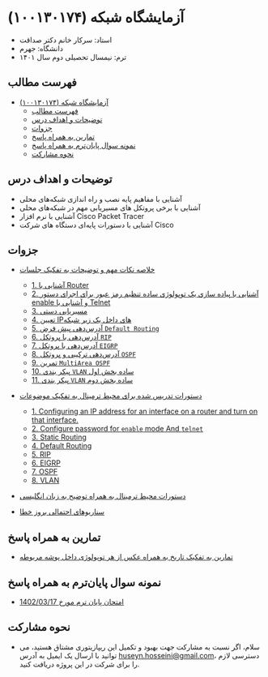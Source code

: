 # آزمایشگاه شبکه (۱۰۰۱۳۰۱۷۴)

- استاد: سرکار خانم دکتر صداقت
- دانشگاه: جهرم
- ترم: نیمسال تحصیلی دوم سال ۱۴۰۱ 

## فهرست مطالب
- [آزمایشگاه شبکه (۱۰۰۱۳۰۱۷۴)](#آزمایشگاه-شبکه-۱۰۰۱۳۰۱۷۴)
  - [فهرست مطالب](#فهرست-مطالب)
  - [توضیحات و اهداف درس](#توضیحات-و-اهداف-درس)
  - [جزوات](#جزوات)
  - [تمارین به همراه پاسخ](#تمارین-به-همراه-پاسخ)
  - [نمونه سوال پایان‌ترم به همراه پاسخ](#نمونه-سوال-پایانترم-به-همراه-پاسخ)
  - [نحوه مشارکت](#نحوه-مشارکت)
## توضیحات و اهداف درس
- آشنایی با مفاهیم پایه نصب و راه اندازی شبکه‌های محلی
- آشنایی با برخی پروتکل های مسیریابی مهم در شبکه‌های محلی
- آشنایی با نرم افزار Cisco Packet Tracer
- آشنایی با دستورات پایه‌ای دستگاه های شرکت Cisco
## جزوات
- [خلاصه نکات مهم و توضیحات به تفکیک جلسات](summary.md)
    * [1. آشنایی با Router](summary.md#جلسه-اول-30-11-1401-آشنایی-با-router)
    * [2.  آشنایی با پیاده سازی یک توپولوژی ساده تنظیم رمز عبور برای اجرای دستور enable و آشنایی با Telnet](summary.md#جلسه-دوم-07-12-1401-آشنایی-با-پیاده-سازی-یک-توپولوژی-ساده-تنظیم-رمز-عبور-برای-اجرای-دستور-enable-و-آشنایی-با-telnet)
    * [3. مسیریابی دستی](summary.md#جلسه-سوم-14-12-1401-مسیریابی-دستی)
    * [4. تعیین IPهای داخل یک زیر شبکه](summary.md#جلسه-چهارم-21-12-1401-تعیین-IPهای-داخل-یک-زیر-شبکه)
    * [5. آدرس‌دهی پیش فرض `Default Routing`](summary.md#جلسه-پنجم-20-01-1402-آدرسدهی-پیش-فرض-default-routing)
    * [6. آدرس‌دهی با پروتکل `RIP`](summary.md#جلسه-ششم-10-02-1402-آدرسدهی-با-پروتکل-rip)
    * [7. آدرس‌دهی با پروتکل `EIGRP`](summary.md#جلسه-هفتم-17-02-1402-آدرسدهی-با-پروتکل-eigrp)
    * [8. آدرس‌دهی ترکیبی و پروتکل `OSPF`](summary.md#جلسه-هشتم-24-02-1402-آدرسدهی-ترکیبی-و-پروتکل-ospf)
    * [9. تمرین `MultiArea OSPF`](summary.md#جلسه-نهم-31-02-1402-multiarea-ospf)
    * [10. پیکر بندی `VLAN` ساده بخش اول](summary.md#جلسه-دهم-07-03-1402-پیکر-بندی-vlan-ساده)
    * [11. پیکر بندی `VLAN` ساده بخش دوم](summary.md#جلسه-یازدهمآخر-07-03-1402-ادامه-پیکر-بندی-vlan-ساده)

- [دستورات تدریس شده برای محیط ترمینال به تفکیک موضوعات](lessons.md)
  * [1. Configuring an IP address for an interface on a router and turn on that interface.](lessons.md#1-configuring-an-ip-address-for-an-interface-on-a-router-and-turn-on-that-interface)
  * [2. Configure password for `enable` mode And `telnet`](lessons.md#2-configure-password-for-enable-mode-and-telnet)
  * [3. Static Routing](lessons.md#3-static-routing)
  * [4. Default Routing](lessons.md#4-default-routing)
  * [5. RIP](lessons.md#5-rip)
  * [6. EIGRP](lessons.md#6-eigrp)
  * [7. OSPF](lessons.md#7-ospf)
  * [8. VLAN](lessons.md#9-vlan)
- [دستورات محیط ترمینال به همراه توضیح به زبان انگلیسی](commands.md)
- [سناریو‌های احتمالی بروز خطا](error_cauing-scenarios.md)
## تمارین به همراه پاسخ
- [تمارین به تفکیک تاریخ به همراه عکس از هر توپولوژی داخل پوشه مربوطه](projects/)

## نمونه سوال پایان‌ترم به همراه پاسخ
- [امتحان پایان ترم مورخ 1402/03/17](end_of_semester_exam/Questions.pdf)

## نحوه مشارکت
- سلام، اگر نسبت به مشارکت جهت بهبود و تکمیل این ریپازیتوری مشتاق هستید، می توانید با ارسال یک ایمیل به آدرس huseyn.hosseini@gmail.com، دسترسی لازم را برای شرکت در این پروژه دریافت کنید.
